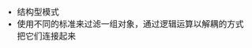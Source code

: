 <span  style="font-family: Simsun,serif; font-size: 17px; ">

- 结构型模式
- 使用不同的标准来过滤一组对象，通过逻辑运算以解耦的方式把它们连接起来

</span>